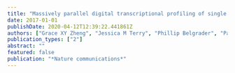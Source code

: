 ```yaml
---
title: "Massively parallel digital transcriptional profiling of single cells"
date: 2017-01-01
publishDate: 2020-04-12T12:39:22.441861Z
authors: ["Grace XY Zheng", "Jessica M Terry", "Phillip Belgrader", "Paul Ryvkin", "Zachary W Bent", "Ryan Wilson", "Solongo B Ziraldo", "Tobias D Wheeler", "Geoff P McDermott", "Junjie Zhu", " others"]
publication_types: ["2"]
abstract: ""
featured: false
publication: "*Nature communications*"
---
```


